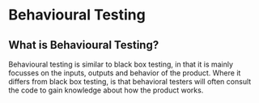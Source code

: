 # Behavioural Testing

## What is Behavioural Testing?

Behavioural testing is similar to black box testing, in that it is mainly focusses on the inputs, outputs and behavior of the product. Where it differs from black box testing, is that behavioral testers will often consult the code to gain knowledge about how the product works.